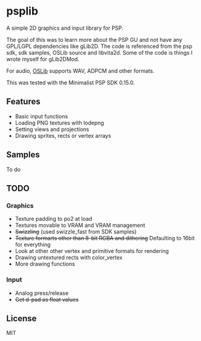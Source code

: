# psplib

A simple 2D graphics and input library for PSP.

The goal of this was to learn more about the PSP GU and not have any GPL/LGPL dependencies like gLib2D.
The code is referenced from the psp sdk, sdk samples, OSLib source and libvita2d.
Some of the code is things I wrote myself for gLib2DMod.

For audio, [OSLib](https://github.com/hexundev/oslibaudio) supports WAV, ADPCM and other formats.

This was tested with the Minimalist PSP SDK 0.15.0.

## Features
- Basic input functions
- Loading PNG textures with lodepng
- Setting views and projections
- Drawing sprites, rects or vertex arrays

## Samples
To do

## TODO
### Graphics
- Texture padding to po2 at load
- Textures movable to VRAM and VRAM management
- ~~Swizzling~~ (used swizzle_fast from SDK samples)
- ~~Texture formarts other than 8-bit RGBA and dithering~~ Defaulting to 16bit for everything
- Look at other other vertex and primitive formats for rendering
- Drawing untextured rects with color_vertex
- More drawing functions

### Input
- Analog press/release 
- ~~Get d-pad as float values~~

## License
MIT
